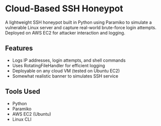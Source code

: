# Cloud-Based SSH Honeypot

A lightweight SSH honeypot built in Python using Paramiko to simulate a vulnerable Linux server and capture real-world brute-force login attempts. Deployed on AWS EC2 for attacker interaction and logging.

## Features
- Logs IP addresses, login attempts, and shell commands
- Uses RotatingFileHandler for efficient logging
- Deployable on any cloud VM (tested on Ubuntu EC2)
- Somewhat realistic banner to simulates SSH service

## Tools Used
- Python
- Paramiko
- AWS EC2 (Ubuntu)
- Linux CLI








